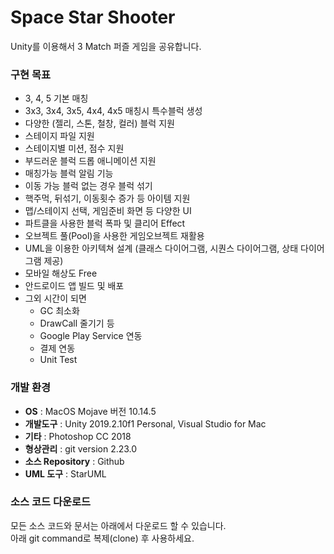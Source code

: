 # Space Star Shooter

Unity를 이용해서 3 Match 퍼즐 게임을 공유합니다.

### 구현 목표
* 3, 4, 5 기본 매칭 
* 3x3, 3x4, 3x5, 4x4, 4x5 매칭시 특수블럭 생성
* 다양한 (젤리, 스톤, 철창, 컬러) 블럭 지원
* 스테이지 파일 지원
* 스테이지별 미션, 점수 지원
* 부드러운 블럭 드롭 애니메이션 지원
* 매칭가능 블럭 알림 기능
* 이동 가능 블럭 없는 경우 블럭 섞기
* 핵주먹, 뒤섞기, 이동횟수 증가 등 아이템 지원
* 맵/스테이지 선택, 게임준비 화면 등 다양한 UI
* 파트클을 사용한 블럭 폭파 및 클리어 Effect
* 오브젝트 풀(Pool)을 사용한 게임오브젝트 재활용
* UML을 이용한 아키텍쳐 설계 (클래스 다이어그램, 시퀀스 다이어그램, 상태 다이어그램 제공)
* 모바일 해상도 Free 
* 안드로이드 앱 빌드 및 배포
* 그외 시간이 되면
  - GC 최소화
  - DrawCall 줄기기 등
  - Google Play Service 연동
  - 결제 연동
  - Unit Test

### 개발 환경
* __OS__ : MacOS Mojave 버전 10.14.5
* __개발도구__ : Unity 2019.2.10f1 Personal,  Visual Studio for Mac
* __기타__ : Photoshop CC 2018
* __형상관리__ : git version 2.23.0
* __소스 Repository__ : Github
* __UML 도구__ : StarUML

### 소스 코드 다운로드  
모든 소스 코드와 문서는 아래에서 다운로드 할 수 있습니다.  
아래 git command로 복제(clone) 후 사용하세요.
